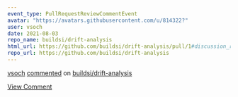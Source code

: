 ```yaml
---
event_type: PullRequestReviewCommentEvent
avatar: "https://avatars.githubusercontent.com/u/814322?"
user: vsoch
date: 2021-08-03
repo_name: buildsi/drift-analysis
html_url: https://github.com/buildsi/drift-analysis/pull/1#discussion_r682130419
repo_url: https://github.com/buildsi/drift-analysis
---
```


<a href='https://github.com/vsoch' target='_blank'>vsoch</a> <a href='https://github.com/buildsi/drift-analysis/pull/1#discussion_r682130419' target='_blank'>commented</a> on <a href='https://github.com/buildsi/drift-analysis' target='_blank'>buildsi/drift-analysis</a>

<a href='https://github.com/buildsi/drift-analysis/pull/1#discussion_r682130419' target='_blank'>View Comment</a>